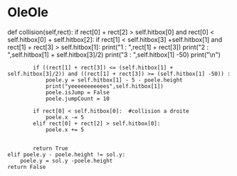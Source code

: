 # OleOle

def collision(self,rect):
    if rect[0] + rect[2] > self.hitbox[0] and rect[0] < self.hitbox[0] + self.hitbox[2]:
        if rect[1] < self.hitbox[3] +self.hitbox[1] and rect[1] + rect[3] > self.hitbox[1]:
            print("1 : ",rect[1] + rect[3])
            print("2 : ",self.hitbox[1] + self.hitbox[3]/2)
            print("3 : ",self.hitbox[1] -50)
            print("\n")


            if ((rect[1] + rect[3]) <= (self.hitbox[1] + self.hitbox[3]/2)) and ((rect[1] + rect[3]) >= (self.hitbox[1] -50)) :
                poele.y = self.hitbox[1] - 5 - poele.height
                print("yeeeeeeeeeees",self.hitbox[1])
                poele.isJump = False
                poele.jumpCount = 10

            if rect[0] < self.hitbox[0]:  #collision a droite
                poele.x -= 5
            elif rect[0] + rect[2] > self.hitbox[0]:
                poele.x += 5


            return True
    elif poele.y - poele.height != sol.y:
        poele.y = sol.y -poele.height
    return False
